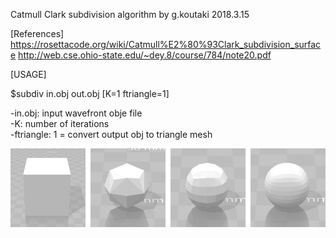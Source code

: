Catmull Clark subdivision algorithm by g.koutaki 2018.3.15

[References]
https://rosettacode.org/wiki/Catmull%E2%80%93Clark_subdivision_surface
http://web.cse.ohio-state.edu/~dey.8/course/784/note20.pdf


[USAGE]

$subdiv in.obj out.obj [K=1 ftriangle=1]

-in.obj: input wavefront obje file<br>
-K: number of iterations<br>
-ftriangle: 1 = convert output obj to triangle mesh<br>

<img src="./subdiv.png">
